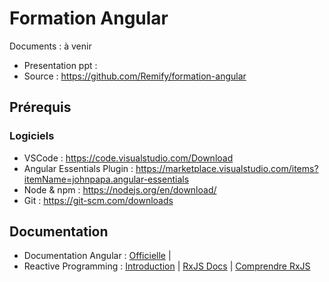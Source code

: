 # Formation Angular

Documents : à venir
- Presentation ppt : 
- Source : https://github.com/Remify/formation-angular

## Prérequis

### Logiciels 
- VSCode : https://code.visualstudio.com/Download
- Angular Essentials Plugin : https://marketplace.visualstudio.com/items?itemName=johnpapa.angular-essentials
- Node & npm : https://nodejs.org/en/download/ 
- Git : https://git-scm.com/downloads

## Documentation

- Documentation Angular : [Officielle](https://angular.io/docs) | 
- Reactive Programming : [Introduction](https://gist.github.com/staltz/868e7e9bc2a7b8c1f754) | [RxJS Docs](http://reactivex.io/rxjs/) | [Comprendre RxJS](http://rxmarbles.com/)
